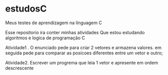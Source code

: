 # estudosC
Meus testes de aprendizagem na linguagem C

Esse repositorio ira conter minhas atividades 
Que estou estudando algoritmos e logica de programação C


Atividade1 . O enunciado pede para criar 2 vetores e armazena valores. em seguida pede para comparar as posicoes diferentes entre um vetor e outro;

Atividade2. Escrever um progrema que leia 1 vetor e apresente em ordem descrescente 
